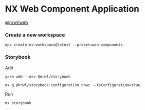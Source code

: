 # NX Web Component Application

[@nrwl/web](https://nx.dev/packages/web#nrwlweb)

### Create a new workspace
```
npx create-nx-workspace@latest --preset=web-components
```

### Storybook
Add
```
yarn add --dev @nrwl/storybook

nx g @nrwl/storybook:configuration nnwc --tsConfiguration=true
```
Run
```
nx storybook
```
